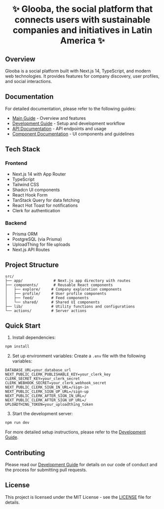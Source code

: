 <h1 align="center">✨ Glooba, the social platform that connects users with sustainable companies and initiatives in Latin America ✨</h1>

## Overview

Glooba is a social platform built with Next.js 14, TypeScript, and modern web technologies. It provides features for company discovery, user profiles, and social interactions.

## Documentation

For detailed documentation, please refer to the following guides:

- [Main Guide](https://deepwiki.com/raimundoosf/glooba) - Overview and features
- [Development Guide](docs/DEVELOPMENT.md) - Setup and development workflow
- [API Documentation](docs/API.md) - API endpoints and usage
- [Component Documentation](docs/COMPONENTS.md) - UI components and guidelines

## Tech Stack

### Frontend

- Next.js 14 with App Router
- TypeScript
- Tailwind CSS
- Shadcn UI components
- React Hook Form
- TanStack Query for data fetching
- React Hot Toast for notifications
- Clerk for authentication

### Backend

- Prisma ORM
- PostgreSQL (via Prisma)
- UploadThing for file uploads
- Next.js API Routes

## Project Structure

```
src/
├── app/              # Next.js app directory with routes
├── components/       # Reusable React components
│   ├── explore/     # Company exploration components
│   ├── profile/     # User profile components
│   ├── feed/        # Feed components
│   └── shared/      # Shared UI components
├── lib/             # Utility functions and configurations
└── actions/         # Server actions
```

## Quick Start

1. Install dependencies:

```bash
npm install
```

2. Set up environment variables:
   Create a `.env` file with the following variables:

```env
DATABASE_URL=your_database_url
NEXT_PUBLIC_CLERK_PUBLISHABLE_KEY=your_clerk_key
CLERK_SECRET_KEY=your_clerk_secret
CLERK_WEBHOOK_SECRET=your_clerk_webhook_secret
NEXT_PUBLIC_CLERK_SIGN_IN_URL=/sign-in
NEXT_PUBLIC_CLERK_SIGN_UP_URL=/sign-up
NEXT_PUBLIC_CLERK_AFTER_SIGN_IN_URL=/
NEXT_PUBLIC_CLERK_AFTER_SIGN_UP_URL=/
UPLOADTHING_TOKEN=your_uploadthing_token
```

3. Start the development server:

```bash
npm run dev
```

For more detailed setup instructions, please refer to the [Development Guide](docs/DEVELOPMENT.md).

## Contributing

Please read our [Development Guide](docs/DEVELOPMENT.md) for details on our code of conduct and the process for submitting pull requests.

## License

This project is licensed under the MIT License - see the [LICENSE](LICENSE) file for details.
